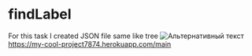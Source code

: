 # findLabel
For this task I created JSON file same like tree
![Альтернативный текст](https://github.com/rayder773/findLabel/blob/master/tree.png?raw=true)
https://my-cool-project7874.herokuapp.com/main
